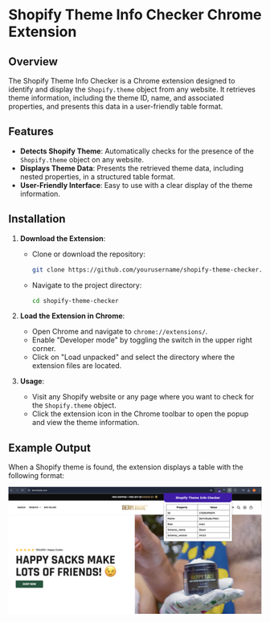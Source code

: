 # Shopify Theme Info Checker Chrome Extension

## Overview

The Shopify Theme Info Checker is a Chrome extension designed to identify and display the `Shopify.theme` object from any website. It retrieves theme information, including the theme ID, name, and associated properties, and presents this data in a user-friendly table format.

## Features

- **Detects Shopify Theme**: Automatically checks for the presence of the `Shopify.theme` object on any website.
- **Displays Theme Data**: Presents the retrieved theme data, including nested properties, in a structured table format.
- **User-Friendly Interface**: Easy to use with a clear display of the theme information.

## Installation

1. **Download the Extension**:
   - Clone or download the repository:
     ```bash
     git clone https://github.com/yourusername/shopify-theme-checker.git
     ```
   - Navigate to the project directory:
     ```bash
     cd shopify-theme-checker
     ```

2. **Load the Extension in Chrome**:
   - Open Chrome and navigate to `chrome://extensions/`.
   - Enable "Developer mode" by toggling the switch in the upper right corner.
   - Click on "Load unpacked" and select the directory where the extension files are located.

3. **Usage**:
   - Visit any Shopify website or any page where you want to check for the `Shopify.theme` object.
   - Click the extension icon in the Chrome toolbar to open the popup and view the theme information.

## Example Output

When a Shopify theme is found, the extension displays a table with the following format:

![Preview](./images/demo.png)
